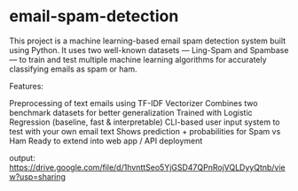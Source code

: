 # email-spam-detection
This project is a machine learning-based email spam detection system built using Python. It uses two well-known datasets — Ling-Spam and Spambase — to train and test multiple machine learning algorithms for accurately classifying emails as spam or ham.

Features:

Preprocessing of text emails using TF-IDF Vectorizer
Combines two benchmark datasets for better generalization
Trained with Logistic Regression (baseline, fast & interpretable)
CLI-based user input system to test with your own email text
Shows prediction + probabilities for Spam vs Ham
Ready to extend into web app / API deployment

output:
https://drive.google.com/file/d/1hvnttSeo5YjGSD47QPnRojVQLDyyQtnb/view?usp=sharing
